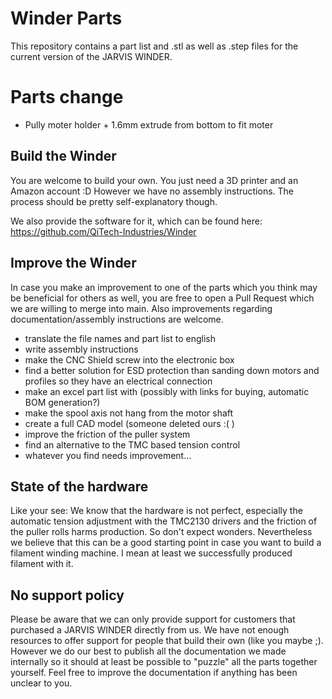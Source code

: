 # Winder Parts
This repository contains a part list and .stl as well as .step files for the current version of the JARVIS WINDER.

# Parts change 

- Pully moter holder + 1.6mm extrude from bottom to fit moter 

## Build the Winder
You are welcome to build your own. You just need a 3D printer and an Amazon account :D However we have no assembly instructions. The process should be pretty self-explanatory though.

We also provide the software for it, which can be found here: https://github.com/QiTech-Industries/Winder

## Improve the Winder
In case you make an improvement to one of the parts which you think may be beneficial for others as well, you are free to open a Pull Request which we are willing to merge into main. Also improvements regarding documentation/assembly instructions are welcome.
- translate the file names and part list to english
- write assembly instructions
- make the CNC Shield screw into the electronic box
- find a better solution for ESD protection than sanding down motors and profiles so they have an electrical connection
- make an excel part list with (possibly with links for buying, automatic BOM generation?)
- make the spool axis not hang from the motor shaft
- create a full CAD model (someone deleted ours :( )
- improve the friction of the puller system
- find an alternative to the TMC based tension control
- whatever you find needs improvement...

## State of the hardware
Like your see: We know that the hardware is not perfect, especially the automatic tension adjustment with the TMC2130 drivers and the friction of the puller rolls harms production. So don't expect wonders. Nevertheless we believe that this can be a good starting point in case you want to build a filament winding machine. I mean at least we successfully produced filament with it.


## No support policy
Please be aware that we can only provide support for customers that purchased a JARVIS WINDER directly from us. We have not enough resources to offer support for people that build their own (like you maybe ;). However we do our best to publish all the documentation we made internally so it should at least be possible to "puzzle" all the parts together yourself. Feel free to improve the documentation if anything has been unclear to you.
